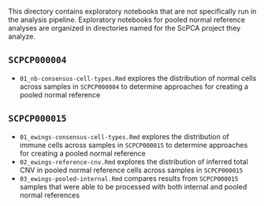 This directory contains exploratory notebooks that are not specifically run in the analysis pipeline.
Exploratory notebooks for pooled normal reference analyses are organized in directories named for the ScPCA project they analyze.


## `SCPCP000004`

* `01_nb-consensus-cell-types.Rmd` explores the distribution of normal cells across samples in `SCPCP000004` to determine approaches for creating a pooled normal reference


## `SCPCP000015`

* `01_ewings-consensus-cell-types.Rmd` explores the distribution of immune cells across samples in `SCPCP000015` to determine approaches for creating a pooled normal reference
* `02_ewings-reference-cnv.Rmd` explores the distribution of inferred total CNV in pooled normal reference cells across samples in `SCPCP000015`
* `03_ewings-pooled-internal.Rmd` compares results from `SCPCP000015` samples that were able to be processed with both internal and pooled normal references
